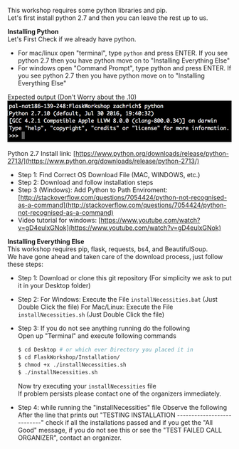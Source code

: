

This workshop requires some python libraries and pip.  
Let's first install python 2.7 and then you can leave the rest up to us.

**Installing Python**  
Let's First Check if we already have python.

* For mac/linux open "terminal", type `python` and press ENTER.
  If you see python 2.7 then you have python move on to "Installing Everything Else"
* For windows open "Command Prompt", type python and press ENTER.
  If you see python 2.7 then you have python move on to "Installing Everything Else"

Expected output \(Don't Worry about the .10\)  
![screenshot of 2.7.10](public/img2.7.10.png)

Python 2.7 Install link: [https://www.python.org/downloads/release/python-2713/](https://www.python.org/downloads/release/python-2713/)

* Step 1: Find Correct OS Download File \(MAC, WINDOWS, etc.\)
* Step 2: Download and follow installation steps
* Step 3 \(Windows\): Add Python to Path Enviroment: [http://stackoverflow.com/questions/7054424/python-not-recognised-as-a-command](http://stackoverflow.com/questions/7054424/python-not-recognised-as-a-command)
* Video tutorial for windows: [https://www.youtube.com/watch?v=gD4eulxGNok](https://www.youtube.com/watch?v=gD4eulxGNok)

**Installing Everything Else**  
This workshop requires pip, flask, requests, bs4, and BeautifulSoup.  
We have gone ahead and taken care of the download process, just follow these steps:

* Step 1: Download or clone this git repository \(For simplicity we ask to put it in your Desktop folder\)
* Step 2:
  For Windows: Execute the File `installNecessities.bat` \(Just Double Click the file\)
  For Mac/Linux: Execute the File `installNecessities.sh` \(Just Double Click the file\)
* Step 3: If you do not see anything running do the following  
  Open up "Terminal" and execute following commands

  ```sh
  $ cd Desktop # or which ever Directory you placed it in
  $ cd FlaskWorkshop/Installation/
  $ chmod +x ./installNecessities.sh
  $ ./installNecessities.sh
  ```

  Now try executing your `installNecessities` file  
  If problem persists please contact one of the organizers immediately.

* Step 4: while running the "installNecessities" file Observe the following
  After the line that prints out "TESTING INSTALLATION ---------------------------"
  check if all the installations passed and if you get the "All Good" message,
  if you do not see this or see the "TEST FAILED CALL ORGANIZER", contact an organizer.



